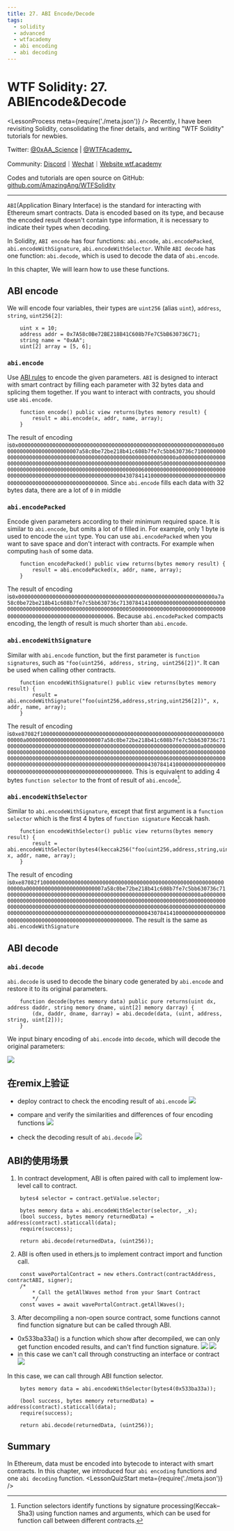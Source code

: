 ```yaml
---
title: 27. ABI Encode/Decode
tags:
  - solidity
  - advanced
  - wtfacademy
  - abi encoding
  - abi decoding
---
```


# WTF Solidity: 27. ABIEncode&Decode
<LessonProcess meta={require('./meta.json')} />
Recently, I have been revisiting Solidity, consolidating the finer details, and writing "WTF Solidity" tutorials for newbies. 

Twitter: [@0xAA_Science](https://twitter.com/0xAA_Science) | [@WTFAcademy_](https://twitter.com/WTFAcademy_)

Community: [Discord](https://discord.gg/5akcruXrsk)｜[Wechat](https://docs.google.com/forms/d/e/1FAIpQLSe4KGT8Sh6sJ7hedQRuIYirOoZK_85miz3dw7vA1-YjodgJ-A/viewform?usp=sf_link)｜[Website wtf.academy](https://wtf.academy)

Codes and tutorials are open source on GitHub: [github.com/AmazingAng/WTFSolidity](https://github.com/AmazingAng/WTFSolidity)

-----

`ABI`(Application Binary Interface) is the standard for interacting with Ethereum smart contracts. Data is encoded based on its type, and because the encoded result doesn't contain type information, it is necessary to indicate their types when decoding.

In Solidity, `ABI encode` has four functions: `abi.encode`, `abi.encodePacked`, `abi.encodeWithSignature`, `abi.encodeWithSelector`. While `ABI decode` has one function: `abi.decode`, which is used to decode the data of `abi.encode`.

In this chapter, We will learn how to use these functions.

## ABI encode
We will encode four variables, their types are `uint256` (alias `uint`), `address`, `string`, `uint256[2]`:
```solidity
    uint x = 10;
    address addr = 0x7A58c0Be72BE218B41C608b7Fe7C5bB630736C71;
    string name = "0xAA";
    uint[2] array = [5, 6]; 
```

### `abi.encode`
Use [ABI rules](https://learnblockchain.cn/docs/solidity/abi-spec.html) to encode the given parameters. `ABI` is designed to interact with smart contract by filling each parameter with 32 bytes data and splicing them together. If you want to interact with contracts, you should use `abi.encode`.
```solidity
    function encode() public view returns(bytes memory result) {
        result = abi.encode(x, addr, name, array);
    }
```
The result of encoding is`0x000000000000000000000000000000000000000000000000000000000000000a0000000000000000000000007a58c0be72be218b41c608b7fe7c5bb630736c7100000000000000000000000000000000000000000000000000000000000000a00000000000000000000000000000000000000000000000000000000000000005000000000000000000000000000000000000000000000000000000000000000600000000000000000000000000000000000000000000000000000000000000043078414100000000000000000000000000000000000000000000000000000000`. Since `abi.encode` fills each data with 32 bytes data, there are a lot of `0` in middle

### `abi.encodePacked`
Encode given parameters according to their minimum required space. It is similar to `abi.encode`, but omits a lot of `0` filled in. For example, only 1 byte is used to encode the `uint` type. You can use `abi.encodePacked` when you want to save space and don't interact with contracts. For example when computing `hash` of some data.
```solidity
    function encodePacked() public view returns(bytes memory result) {
        result = abi.encodePacked(x, addr, name, array);
    }
```
The result of encoding is`0x000000000000000000000000000000000000000000000000000000000000000a7a58c0be72be218b41c608b7fe7c5bb630736c713078414100000000000000000000000000000000000000000000000000000000000000050000000000000000000000000000000000000000000000000000000000000006`. Because `abi.encodePacked` compacts encoding, the length of result is much shorter than `abi.encode`.

### `abi.encodeWithSignature`
Similar with `abi.encode` function, but the first parameter is `function signatures`, such as `"foo(uint256, address, string, uint256[2])"`. It can be used when calling other contracts.
```solidity
    function encodeWithSignature() public view returns(bytes memory result) {
        result = abi.encodeWithSignature("foo(uint256,address,string,uint256[2])", x, addr, name, array);
    }
```
The result of encoding is`0xe87082f1000000000000000000000000000000000000000000000000000000000000000a0000000000000000000000007a58c0be72be218b41c608b7fe7c5bb630736c7100000000000000000000000000000000000000000000000000000000000000a00000000000000000000000000000000000000000000000000000000000000005000000000000000000000000000000000000000000000000000000000000000600000000000000000000000000000000000000000000000000000000000000043078414100000000000000000000000000000000000000000000000000000000`. This is equivalent to adding 4 bytes `function selector` to the front of result of `abi.encode`[^note].
[^note]: Function selectors identify functions by signature processing(Keccak–Sha3) using function names and arguments, which can be used for function call between different contracts.

### `abi.encodeWithSelector`
Similar to `abi.encodeWithSignature`, except that first argument is a `function selector` which is the first 4 bytes of `function signature` Keccak hash.

```solidity
    function encodeWithSelector() public view returns(bytes memory result) {
        result = abi.encodeWithSelector(bytes4(keccak256("foo(uint256,address,string,uint256[2])")), x, addr, name, array);
    }
```

The result of encoding is`0xe87082f1000000000000000000000000000000000000000000000000000000000000000a0000000000000000000000007a58c0be72be218b41c608b7fe7c5bb630736c7100000000000000000000000000000000000000000000000000000000000000a00000000000000000000000000000000000000000000000000000000000000005000000000000000000000000000000000000000000000000000000000000000600000000000000000000000000000000000000000000000000000000000000043078414100000000000000000000000000000000000000000000000000000000`. The result is the same as `abi.encodeWithSignature`

## ABI decode
### `abi.decode`
`abi.decode` is used to decode the binary code generated by `abi.encode` and restore it to its original parameters.

```solidity
    function decode(bytes memory data) public pure returns(uint dx, address daddr, string memory dname, uint[2] memory darray) {
        (dx, daddr, dname, darray) = abi.decode(data, (uint, address, string, uint[2]));
    }
```
We input binary encoding of `abi.encode` into `decode`, which will decode the original parameters:

![](https://images.mirror-media.xyz/publication-images/jboRaaq0U57qVYjmsOgbv.png?height=408&width=624)

## 在remix上验证
- deploy contract to check the encoding result of `abi.encode`
![](./img/27-1_en.png)

- compare and verify the similarities and differences of four encoding functions
![](./img/27-2_en.png)

- check the decoding result of `abi.decode`
![](./img/27-3_en.png)

## ABI的使用场景
1. In contract development, ABI is often paired with call to implement low-level call to contract.
```solidity  
    bytes4 selector = contract.getValue.selector;

    bytes memory data = abi.encodeWithSelector(selector, _x);
    (bool success, bytes memory returnedData) = address(contract).staticcall(data);
    require(success);

    return abi.decode(returnedData, (uint256));
```
2. ABI is often used in ethers.js to implement contract import and function call.
```solidity
    const wavePortalContract = new ethers.Contract(contractAddress, contractABI, signer);
    /*
        * Call the getAllWaves method from your Smart Contract
        */
    const waves = await wavePortalContract.getAllWaves();
```
3. After decompiling a non-open source contract, some functions cannot find function signature but can be called through ABI.
- 0x533ba33a() is a function which show after decompiled, we can only get function encoded results, and can't find function signature.
![](./img/27-4_en.png)
![](./img/27-5_en.png)
- in this case we can't call through constructing an interface or contract
![](./img/27-6_en.png)

In this case, we can call through ABI function selector.
```solidity
    bytes memory data = abi.encodeWithSelector(bytes4(0x533ba33a));

    (bool success, bytes memory returnedData) = address(contract).staticcall(data);
    require(success);

    return abi.decode(returnedData, (uint256));
```

## Summary
In Ethereum, data must be encoded into bytecode to interact with smart contracts. In this chapter, we introduced four `abi encoding` functions and one `abi decoding` function.
<LessonQuizStart meta={require('./meta.json')} />
